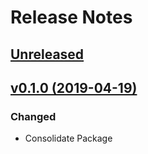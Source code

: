 # Release Notes

## [Unreleased](https://github.com/ixocreate/entity-package/compare/0.1.0...develop)

## [v0.1.0 (2019-04-19)](https://github.com/ixocreate/entity-package/compare/master...v0.1.0)

### Changed
- Consolidate Package
